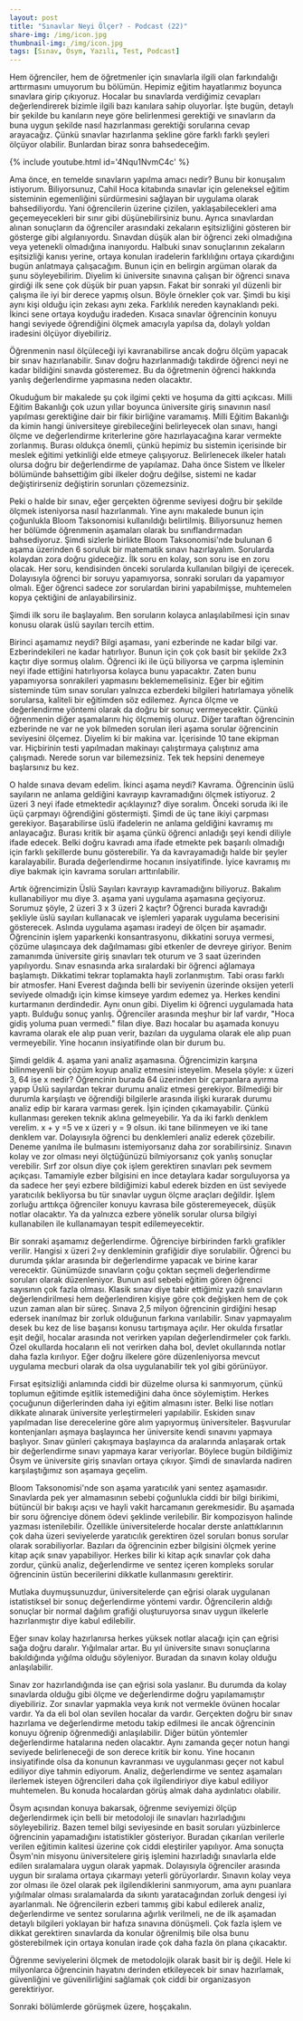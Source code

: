 ```yaml
---
layout: post
title: "Sınavlar Neyi Ölçer? - Podcast (22)"
share-img: /img/icon.jpg
thumbnail-img: /img/icon.jpg
tags: [Sınav, Ösym, Yazılı, Test, Podcast]
---
```





Hem öğrenciler, hem de öğretmenler için sınavlarla ilgili olan farkındalığı arttırmasını umuyorum bu bölümün. Hepimiz eğitim hayatlarımız boyunca sınavlara girip çıkıyoruz. Hocalar bu sınavlarda verdiğimiz cevapları değerlendirerek bizimle ilgili bazı kanılara sahip oluyorlar. İşte bugün, detaylı bir şekilde bu kanıların neye göre belirlenmesi gerektiği ve sınavların da buna uygun şekilde nasıl hazırlanması gerektiği sorularına cevap arayacağız. Çünkü sınavlar hazırlanma şekline göre farklı farklı şeyleri ölçüyor olabilir. Bunlardan biraz sonra bahsedeceğim.

{% include youtube.html id='4Nqu1NvmC4c' %}

Ama önce, en temelde sınavların yapılma amacı nedir? Bunu bir konuşalım istiyorum. Biliyorsunuz, Cahil Hoca kitabında sınavlar için geleneksel eğitim sisteminin egemenliğini sürdürmesini sağlayan bir uygulama olarak bahsediliyordu. Yani öğrencilerin üzerine çizilen, yaklaşabilecekleri ama geçemeyecekleri bir sınır gibi düşünebilirsiniz bunu. Ayrıca sınavlardan alınan sonuçların da öğrenciler arasındaki zekaların eşitsizliğini gösteren bir gösterge gibi algılanıyordu. Sınavdan düşük alan bir öğrenci zeki olmadığına veya yetenekli olmadığına inanıyordu. Halbuki sınav sonuçlarının zekaların eşitsizliği kanısı yerine, ortaya konulan iradelerin farklılığını ortaya çıkardığını bugün anlatmaya çalışacağım. Bunun için en belirgin argüman olarak da şunu söyleyebilirim. Diyelim ki üniversite sınavına çalışan bir öğrenci sınava girdiği ilk sene çok düşük bir puan yapsın. Fakat bir sonraki yıl düzenli bir çalışma ile iyi bir derece yapmış olsun. Böyle örnekler çok var. Şimdi bu kişi aynı kişi olduğu için zekası aynı zeka. Farklılık nereden kaynaklandı peki. İkinci sene ortaya koyduğu iradeden. Kısaca sınavlar öğrencinin konuyu hangi seviyede öğrendiğini ölçmek amacıyla yapılsa da, dolaylı yoldan iradesini ölçüyor diyebiliriz.

Öğrenmenin nasıl ölçüleceği iyi kavranabilirse ancak doğru ölçüm yapacak bir sınav hazırlanabilir. Sınav doğru hazırlanmadığı takdirde öğrenci neyi ne kadar bildiğini sınavda gösteremez. Bu da öğretmenin öğrenci hakkında yanlış değerlendirme yapmasına neden olacaktır. 

Okuduğum bir makalede şu çok ilgimi çekti ve hoşuma da gitti açıkcası. Milli Eğitim Bakanlığı çok uzun yıllar boyunca üniversite giriş sınavının nasıl yapılması gerektiğine dair bir fikir birliğine varamamış. Milli Eğitim Bakanlığı da kimin hangi üniversiteye girebileceğini belirleyecek olan sınavı, hangi ölçme ve değerlendirme kriterlerine göre hazırlayacağına karar vermekte zorlanmış. Burası oldukça önemli, çünkü hepimiz bu sistemin içerisinde bir meslek eğitimi yetkinliği elde etmeye çalışıyoruz. Belirlenecek ilkeler hatalı olursa doğru bir değerlendirme de yapılamaz.  Daha önce Sistem ve İlkeler bölümünde bahsettiğim gibi ilkeler doğru değilse, sistemi ne kadar değiştirirseniz değiştirin sorunları çözemezsiniz. 

Peki o halde bir sınav, eğer gerçekten öğrenme seviyesi doğru bir şekilde ölçmek isteniyorsa nasıl hazırlanmalı. Yine aynı makalede bunun için çoğunlukla Bloom Taksonomisi kullanıldığı belirtilmiş. Biliyorsunuz hemen her bölümde öğrenmenin aşamaları olarak bu sınıflandırmadan bahsediyoruz. 
Şimdi sizlerle birlikte Bloom Taksonomisi'nde bulunan 6 aşama üzerinden 6 soruluk bir matematik sınavı hazırlayalım. Sorularda kolaydan zora doğru gideceğiz. İlk soru en kolay, son soru ise en zoru olacak. Her soru, kendisinden önceki sorularda kullanılan bilgiyi de içerecek. Dolayısıyla öğrenci bir soruyu yapamıyorsa, sonraki soruları da yapamıyor olmalı. Eğer öğrenci sadece zor sorulardan birini yapabilmişse, muhtemelen kopya çektiğini de anlayabilirsiniz.

Şimdi ilk soru ile başlayalım. Ben soruların kolayca anlaşılabilmesi için sınav konusu olarak üslü sayıları tercih ettim.

Birinci aşamamız neydi? Bilgi aşaması, yani ezberinde ne kadar bilgi var. Ezberindekileri ne kadar hatırlıyor. Bunun için çok çok basit bir şekilde 2x3 kaçtır diye sormuş olalım. Öğrenci iki ile üçü biliyorsa ve çarpma işleminin neyi ifade ettiğini hatırlıyorsa kolayca bunu yapacaktır. Zaten bunu yapamıyorsa sonrakileri yapmasını beklememelisiniz. Eğer bir eğitim sisteminde tüm sınav soruları yalnızca ezberdeki bilgileri hatırlamaya yönelik sorularsa, kaliteli bir eğitimden söz edilemez. Ayrıca ölçme ve değerlendirme yöntemi olarak da doğru bir sonuç vermeyecektir. Çünkü öğrenmenin diğer aşamalarını hiç ölçmemiş oluruz. Diğer taraftan öğrencinin ezberinde ne var ne yok bilmeden sorulan ileri aşama sorular öğrencinin seviyesini ölçemez. Diyelim ki bir makina var. İçerisinde 10 tane ekipman var. Hiçbirinin testi yapılmadan makinayı çalıştırmaya çalıştınız ama çalışmadı. Nerede sorun var bilemezsiniz. Tek tek hepsini denemeye başlarsınız bu kez.

O halde sınava devam edelim. İkinci aşama neydi? Kavrama. Öğrencinin üslü sayıların ne anlama geldiğini kavrayıp kavramadığını ölçmek istiyoruz. 2 üzeri 3 neyi ifade etmektedir açıklayınız? diye soralım. Önceki soruda iki ile üçü çarpmayı öğrendiğini göstermişti. Şimdi de üç tane ikiyi çarpması gerekiyor. Başarabilirse üsIü ifadelerin ne anlama geldiğini kavramış mı anlayacağız. Burası kritik bir aşama çünkü öğrenci anladığı şeyi kendi diliyle ifade edecek. Belki doğru kavradı ama ifade etmekte pek başarılı olmadığı için farklı şekillerde bunu gösterebilir. Ya da kavrayamadığı halde bir şeyler karalayabilir. Burada değerlendirme hocanın insiyatifinde. İyice kavramış mı diye bakmak için  kavrama soruları arttırılabilir.

Artık öğrencimizin Üslü Sayıları kavrayıp kavramadığını biliyoruz. Bakalım kullanabiliyor mu diye 3. aşama yani uygulama aşamasına geçiyoruz. Sorumuz şöyle, 2 üzeri 3 x 3 üzeri 2 kaçtır? Öğrenci burada kavradığı şekliyle üslü sayıları kullanacak ve işlemleri yaparak uygulama becerisini gösterecek. Aslında uygulama aşaması iradeyi de ölçen bir aşamadır. Öğrencinin işlem yaparkenki konsantrasyonu, dikkatini soruya vermesi, çözüme ulaşıncaya dek dağılmaması gibi etkenler de devreye giriyor. Benim zamanımda üniversite giriş sınavları tek oturum ve 3 saat üzerinden yapılıyordu. Sınav esnasında arka sıralardaki bir öğrenci ağlamaya başlamıştı. Dikkatimi tekrar toplamakta hayli zorlanmıştım. Tabi orası farklı bir atmosfer. Hani Everest dağında belli bir seviyenin üzerinde oksijen yeterli seviyede olmadığı için kimse kimseye yardım edemez ya. Herkes kendini kurtarmanın derdindedir. Aynı onun gibi. Diyelim ki öğrenci uygulamada hata yaptı. Bulduğu sonuç yanlış. Öğrenciler arasında meşhur bir laf vardır, "Hoca gidiş yoluma puan vermedi." filan diye. Bazı hocalar bu aşamada konuyu kavrama olarak ele alıp puan verir, bazıları da uygulama olarak ele alıp puan vermeyebilir. Yine hocanın insiyatifinde olan bir durum bu.

Şimdi geldik 4. aşama yani analiz aşamasına. Öğrencimizin karşına bilinmeyenli bir çözüm koyup analiz etmesini isteyelim. Mesela şöyle: x üzeri 3, 64 ise x nedir? Öğrencinin burada 64 üzerinden bir çarpanlara ayırma yapıp Üslü sayılardan tekrar durumu analiz etmesi gerekiyor. Bilmediği bir durumla karşılaştı ve öğrendiği bilgilerle arasında ilişki kurarak durumu analiz edip bir karara varması gerek. İşin içinden çıkamayabilir. Çünkü kullanması gereken teknik aklına gelmeyebilir. 
Ya da iki farklı denklem verelim. x + y =5 ve x üzeri y = 9 olsun. iki tane bilinmeyen ve iki tane denklem var. Dolayısıyla öğrenci bu denklemleri analiz ederek çözebilir. Deneme yanılma ile bulmasını istemiyorsanız daha zor sorabilirsiniz. Sınavın kolay ve zor olması neyi ölçtüğünüzü bilmiyorsanız çok yanlış sonuçlar verebilir. Sırf zor olsun diye çok işlem gerektiren sınavları pek sevmem açıkçası. Tamamiyle ezber bilgisini en ince detaylara kadar sorguluyorsa ya da sadece her şeyi ezbere bildiğimizi kabul ederek bizden en üst seviyede yaratıcılık bekliyorsa bu tür sınavlar uygun ölçme araçları değildir. İşlem zorluğu arttıkça öğrenciler konuyu kavrasa bile gösteremeyecek, düşük notlar olacaktır. Ya da yalnızca ezbere yönelik sorular olursa bilgiyi kullanabilen ile kullanamayan tespit edilemeyecektir. 

Bir sonraki aşamamız değerlendirme. Öğrenciye birbirinden farklı grafikler verilir. Hangisi x üzeri 2=y denkleminin grafiğidir diye sorulabilir. Öğrenci bu durumda şıklar arasında bir değerlendirme yapacak ve birine karar verecektir. Günümüzde sınavların çoğu çoktan seçmeli değerlendirme soruları olarak düzenleniyor. Bunun asıl sebebi eğitim gören öğrenci sayısının çok fazla olması. Klasik sınav diye tabir ettiğimiz yazılı sınavların değerlendirilmesi hem değerlendiren kişiye göre çok değişken hem de çok uzun zaman alan bir süreç. Sınava 2,5 milyon öğrencinin girdiğini hesap edersek inanılmaz bir zorluk olduğunun farkına varılabilir. Sınav yapmayalım desek bu kez de lise başarısı konusu tartışmaya açılır. Her okulda fırsatlar eşit değil, hocalar arasında not verirken yapılan değerlendirmeler çok farklı. Özel okullarda hocaların eli not verirken daha bol, devlet okullarında notlar daha fazla kırılıyor. Eğer doğru ilkelere göre düzenleniyorsa mevcut uygulama mecburi olarak da olsa uygulanabilir tek yol gibi görünüyor. 

Fırsat eşitsizliği anlamında ciddi bir düzelme olursa ki sanmıyorum, çünkü toplumun eğitimde eşitlik istemediğini daha önce söylemiştim. Herkes çocuğunun diğerlerinden daha iyi eğitim almasını ister. Belki lise notları dikkate alınarak üniversite yerleştirmeleri yapılabilir. Eskiden sınav yapılmadan lise derecelerine göre alım yapıyormuş üniversiteler. Başvurular kontenjanları aşmaya başlayınca her üniversite kendi sınavını yapmaya başlıyor. Sınav günleri çakışmaya başlayınca da aralarında anlaşarak ortak bir değerlendirme sınavı yapmaya karar veriyorlar. Böylece bugün bildiğimiz Ösym ve üniversite giriş sınavları ortaya çıkıyor. Şimdi de sınavlarda nadiren karşılaştığımız son aşamaya geçelim.

Bloom Taksonomisi'nde son aşama yaratıcılık yani sentez aşamasıdır. Sınavlarda pek yer almamasının sebebi çoğunlukla ciddi bir bilgi birikimi, bütüncül bir bakışı açısı ve hayli vakit harcamanın gerekmesidir. Bu aşamada bir soru öğrenciye dönem ödevi şeklinde verilebilir. Bir kompozisyon halinde yazması istenilebilir. Özellikle üniversitelerde hocalar derste anlattıklarının çok daha üzeri seviyelerde yaratıcılık gerektiren özel soruları bonus sorular olarak sorabiliyorlar. Bazıları da öğrencinin ezber bilgisini ölçmek yerine kitap açık sınav yapabiliyor. Herkes bilir ki kitap açık sınavlar çok daha zordur, çünkü analiz, değerlendirme ve sentez içeren kompleks sorular öğrencinin üstün becerilerini dikkatle kullanmasını gerektirir.

Mutlaka duymuşsunuzdur, üniversitelerde çan eğrisi olarak uygulanan istatistiksel bir sonuç değerlendirme yöntemi vardır. Öğrencilerin aldığı sonuçlar bir normal dağılım grafiği oluşturuyorsa sınav uygun ilkelerle hazırlanmıştır diye kabul edilebilir. 

Eğer sınav kolay hazırlanırsa herkes yüksek notlar alacağı için çan eğrisi sağa doğru daralır. Yığılmalar artar. Bu yıl üniversite sınavı sonuçlarına bakıldığında yığılma olduğu söyleniyor. Buradan da sınavın kolay olduğu anlaşılabilir.

Sınav zor hazırlandığında ise çan eğrisi sola yaslanır. Bu durumda da kolay sınavlarda olduğu gibi ölçme ve değerlendirme doğru yapılamamıştır diyebiliriz. Zor sınavlar yapmakla veya kırık not vermekle övünen hocalar vardır. Ya da eli bol olan sevilen hocalar da vardır. Gerçekten doğru bir sınav hazırlama ve değerlendirme metodu takip edilmesi ile ancak öğrencinin konuyu öğrenip öğrenmediği anlaşılabilir. Diğer bütün yöntemler değerlendirme hatalarına neden olacaktır. Aynı zamanda geçer notun hangi seviyede belirleneceği de son derece kritik bir konu. Yine hocanın insiyatifinde olsa da konunun kavranması ve uygulanması geçer not kabul ediliyor diye tahmin ediyorum. Analiz, değerlendirme ve sentez aşamaları ilerlemek isteyen öğrencileri daha çok ilgilendiriyor diye kabul ediliyor muhtemelen. Bu konuda hocalardan görüş almak daha aydınlatıcı olabilir. 

Ösym açısından konuya bakarsak, öğrenme seviyemizi ölçüp değerlendirmek için belli bir metodoloji ile sınavları hazırladığını söyleyebiliriz. Bazen temel bilgi seviyesinde en basit soruları yüzbinlerce öğrencinin yapamadığını istatistikler gösteriyor. Buradan çıkarılan verilerle verilen eğitimin kalitesi üzerine çok ciddi eleştiriler yapılıyor. Ama sonuçta Ösym'nin misyonu üniversitelere giriş işlemini hazırladığı sınavlarla elde edilen sıralamalara uygun olarak yapmak. Dolayısıyla öğrenciler arasında uygun bir sıralama ortaya çıkarmayı yeterli görüyorlardır. Sınavın kolay veya zor olması ile özel olarak pek ilgilendiklerini sanmıyorum, ama aynı puanlara yığılmalar olması sıralamalarda da sıkıntı yaratacağından zorluk dengesi iyi ayarlanmalı. Ne öğrencilerin ezberi tammış gibi kabul edilerek analiz, değerlendirme ve sentez sorularına ağırlık verilmeli, ne de ilk aşamadan detaylı bilgileri yoklayan bir hafıza sınavına dönüşmeli. Çok fazla işlem ve dikkat gerektiren sınavlarda da konular öğrenilmiş bile olsa bunu gösterebilmek için ortaya konulan irade çok daha fazla ön plana çıkacaktır. 

Öğrenme seviyelerini ölçmek de metodolojik olarak basit bir iş değil. Hele ki milyonlarca öğrencinin hayatını derinden etkileyecek bir sınav hazırlamak, güvenliğini ve güvenilirliğini sağlamak çok ciddi bir organizasyon gerektiriyor. 

Sonraki bölümlerde görüşmek üzere, hoşçakalın.
